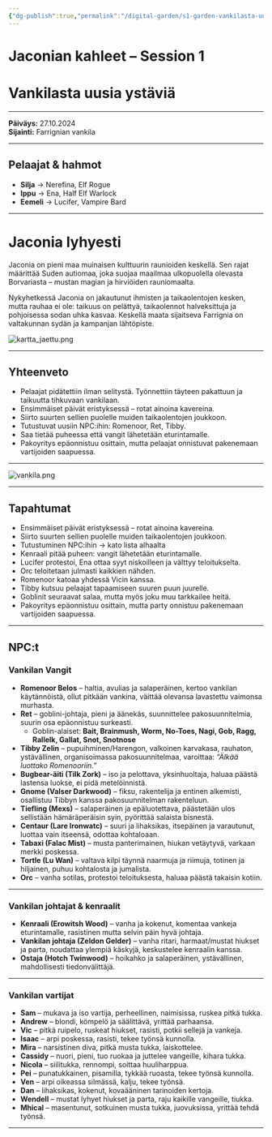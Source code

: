 ```yaml
---
{"dg-publish":true,"permalink":"/digital-garden/s1-garden-vankilasta-uusia-ystaeviae/"}
---
```


# Jaconian kahleet – Session 1 
# Vankilasta uusia ystäviä
---

**Päiväys:** 27.10.2024  
**Sijainti:** Farrignian vankila

---

## Pelaajat & hahmot

- **Silja** → Nerefina, Elf Rogue
- **Ippu** → Ena, Half Elf Warlock
- **Eemeli** → Lucifer, Vampire Bard
    
---

# Jaconia lyhyesti

Jaconia on pieni maa muinaisen kulttuurin raunioiden keskellä. Sen rajat määrittää Suden autiomaa, joka suojaa maailmaa ulkopuolella olevasta Borvariasta – mustan magian ja hirviöiden rauniomaalta.

Nykyhetkessä Jaconia on jakautunut ihmisten ja taikaolentojen kesken, mutta rauhaa ei ole: taikuus on pelättyä, taikaolennot halveksittuja ja pohjoisessa sodan uhka kasvaa. Keskellä maata sijaitseva Farrignia on valtakunnan sydän ja kampanjan lähtöpiste.

![kartta_jaettu.png](/img/user/Kuvat/kartta_jaettu.png)

---

## Yhteenveto

- Pelaajat pidätettiin ilman selitystä. Työnnettiin täyteen pakattuun ja taikuutta tihkuvaan vankilaan.
- Ensimmäiset päivät eristyksessä – rotat ainoina kavereina.
- Siirto suurten sellien puolelle muiden taikaolentojen joukkoon.
- Tutustuvat uusiin NPC:ihin: Romenoor, Ret, Tibby.
- Saa tietää puheessa että vangit lähetetään eturintamalle.
- Pakoyritys epäonnistuu osittain, mutta pelaajat onnistuvat pakenemaan vartijoiden saapuessa.
---
![vankila.png](/img/user/Kuvat/vankila.png)

---

## Tapahtumat

- Ensimmäiset päivät eristyksessä – rotat ainoina kavereina.
- Siirto suurten sellien puolelle muiden taikaolentojen joukkoon.
- Tutustuminen NPC:ihin -> kato lista alhaalta
- Kenraali pitää puheen: vangit lähetetään eturintamalle.
- Lucifer protestoi, Ena ottaa syyt niskoilleen ja välttyy teloitukselta.
- Orc teloitetaan julmasti kaikkien nähden.
- Romenoor katoaa yhdessä Vicin kanssa.
- Tibby kutsuu pelaajat tapaamiseen suuren puun juurelle.
- Goblinit seuraavat salaa, mutta myös joku muu tarkkailee heitä.
- Pakoyritys epäonnistuu osittain, mutta party onnistuu pakenemaan vartijoiden saapuessa.
---

## NPC:t

### Vankilan Vangit

- **Romenoor Belos** – haltia, avulias ja salaperäinen, kertoo vankilan käytännöistä, ollut pitkään vankina, väittää olevansa lavastettu vaimonsa murhasta.
- **Ret** – goblini-johtaja, pieni ja äänekäs, suunnittelee pakosuunnitelmia, suurin osa epäonnistuu surkeasti.
    - Goblin-alaiset: **Bait, Brainmush, Worm, No-Toes, Nagi, Gob, Ragg, Rallelk, Gallat, Snot, Snotnose**
- **Tibby Zelin** – pupuihminen/Harengon, valkoinen karvakasa, rauhaton, ystävällinen, organisoimassa pakosuunnitelmaa, varoittaa: _“Älkää luottako Romenooriin.”_
- **Bugbear-äiti (Tilk Zork)** – iso ja pelottava, yksinhuoltaja, haluaa päästä lastensa luokse, ei pidä metelöinnistä.
- **Gnome (Valser Darkwood)** – fiksu, rakentelija ja entinen alkemisti, osallistuu Tibbyn kanssa pakosuunnitelman rakenteluun.
- **Tiefling (Mexs)** – salaperäinen ja epäluotettava, päästetään ulos sellistään hämäräperäisin syin, pyörittää salaista bisnestä.
- **Centaur (Lare Ironwatc)** – suuri ja lihaksikas, itsepäinen ja varautunut, luottaa vain itseensä, odottaa kohtaloaan.
- **Tabaxi (Falac Mist)** – musta panterimainen, hiukan vetäytyvä, varkaan merkki poskessa.
- **Tortle (Lu Wan)** – valtava kilpi täynnä naarmuja ja riimuja, totinen ja hiljainen, puhuu kohtalosta ja jumalista.
- **Orc**  – vanha sotilas, protestoi teloituksesta, haluaa päästä takaisin kotiin.
---

### Vankilan johtajat & kenraalit

- **Kenraali (Erowitsh Wood)** – vanha ja kokenut, komentaa vankeja eturintamalle, rasistinen mutta selvin päin hyvä johtaja.
- **Vankilan johtaja (Zeldon Gelder)** – vanha ritari, harmaat/mustat hiukset ja parta, noudattaa ylempiä käskyjä, keskustelee kenraalin kanssa.
- **Ostaja (Hotch Twinwood)** – hoikahko ja salaperäinen, ystävällinen, mahdollisesti tiedonvälittäjä.
---

### Vankilan vartijat

- **Sam** – mukava ja iso vartija, perheellinen, naimisissa, ruskea pitkä tukka.
- **Andrew** – blondi, kömpelö ja säälittävä, yrittää parhaansa.
- **Vic** – pitkä ruipelo, ruskeat hiukset, rasisti, potkii sellejä ja vankeja.
- **Isaac** – arpi poskessa, rasisti, tekee työnsä kunnolla.
- **Mira** – narsistinen diva, pitkä musta tukka, laiskottelee.
- **Cassidy** – nuori, pieni, tuo ruokaa ja juttelee vangeille, kihara tukka.
- **Nicola** – siilitukka, rennompi, soittaa huuliharppua.
- **Pei** – punatukkainen, pisamilla, tykkää ruoasta, tekee työnsä kunnolla.
- **Ven** – arpi oikeassa silmässä, kalju, tekee työnsä.
- **Dan** – lihaksikas, kokenut, kovaääninen tarinoiden kertoja.
- **Wendell** – mustat lyhyet hiukset ja parta, raju kaikille vangeille, tiukka.
- **Mhical** – masentunut, sotkuinen musta tukka, juovuksissa, yrittää tehdä työnsä.
---
